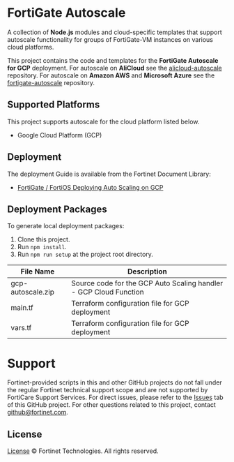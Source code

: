 # FortiGate Autoscale

A collection of **Node.js** modules and cloud-specific templates that support autoscale functionality for groups of FortiGate-VM instances on various cloud platforms.

This project contains the code and templates for the **FortiGate Autoscale for GCP** deployment.
For autoscale on **AliCloud** see the [alicloud-autoscale](https://github.com/fortinet/alicloud-autoscale/) repository.
For autoscale on **Amazon AWS** and **Microsoft Azure** see the [fortigate-autoscale](https://github.com/fortinet/fortigate-autoscale/) repository.

## Supported Platforms

This project supports autoscale for the cloud platform listed below.

-   Google Cloud Platform (GCP)

## Deployment

The deployment Guide is available from the Fortinet Document Library:

-   [ FortiGate / FortiOS Deploying Auto Scaling on GCP](https://docs.fortinet.com/document/fortigate-public-cloud/7.0.0/gcp-administration-guide/365012/deploying-auto-scaling-on-gcp)

## Deployment Packages

To generate local deployment packages:

1. Clone this project.
2. Run `npm install`.
3. Run `npm run setup` at the project root directory.

| File Name         | Description                                                       |
| ----------------- | ----------------------------------------------------------------- |
| gcp-autoscale.zip | Source code for the GCP Auto Scaling handler - GCP Cloud Function |
| main.tf           | Terraform configuration file for GCP deployment                   |
| vars.tf           | Terraform configuration file for GCP deployment                   |

# Support

Fortinet-provided scripts in this and other GitHub projects do not fall under the regular Fortinet technical support scope and are not supported by FortiCare Support Services.
For direct issues, please refer to the [Issues](https://github.com/fortinet/fortigate-autoscale-gcp/issues) tab of this GitHub project.
For other questions related to this project, contact [github@fortinet.com](mailto:github@fortinet.com).

## License

[License](https://github.com/fortinet/fortigate-autoscale-gcp/blob/main/LICENSE) © Fortinet Technologies. All rights reserved.
